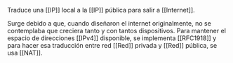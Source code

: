 Traduce una [[IP]] local a la [[IP]] pública para salir a [[Internet]].

Surge debido a que, cuando diseñaron el internet originalmente, no se contemplaba que creciera tanto y con tantos dispositivos. Para mantener el espacio de direcciones [[IPv4]] disponible, se implementa [[RFC1918]] y para hacer esa traducción entre red [[Red]] privada y [[Red]] pública, se usa [[NAT]].

